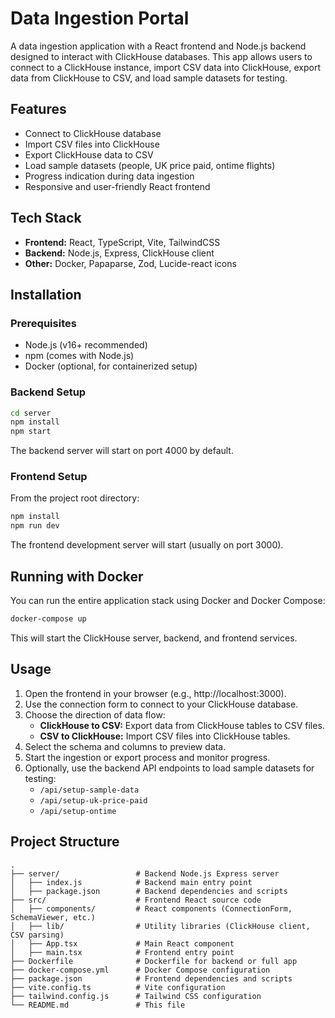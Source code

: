 # Data Ingestion Portal

A data ingestion application with a React frontend and Node.js backend designed to interact with ClickHouse databases. This app allows users to connect to a ClickHouse instance, import CSV data into ClickHouse, export data from ClickHouse to CSV, and load sample datasets for testing.

## Features

- Connect to ClickHouse database
- Import CSV files into ClickHouse
- Export ClickHouse data to CSV
- Load sample datasets (people, UK price paid, ontime flights)
- Progress indication during data ingestion
- Responsive and user-friendly React frontend

## Tech Stack

- **Frontend:** React, TypeScript, Vite, TailwindCSS
- **Backend:** Node.js, Express, ClickHouse client
- **Other:** Docker, Papaparse, Zod, Lucide-react icons

## Installation

### Prerequisites

- Node.js (v16+ recommended)
- npm (comes with Node.js)
- Docker (optional, for containerized setup)

### Backend Setup

```bash
cd server
npm install
npm start
```

The backend server will start on port 4000 by default.

### Frontend Setup

From the project root directory:

```bash
npm install
npm run dev
```

The frontend development server will start (usually on port 3000).

## Running with Docker

You can run the entire application stack using Docker and Docker Compose:

```bash
docker-compose up
```

This will start the ClickHouse server, backend, and frontend services.

## Usage

1. Open the frontend in your browser (e.g., http://localhost:3000).
2. Use the connection form to connect to your ClickHouse database.
3. Choose the direction of data flow:
   - **ClickHouse to CSV:** Export data from ClickHouse tables to CSV files.
   - **CSV to ClickHouse:** Import CSV files into ClickHouse tables.
4. Select the schema and columns to preview data.
5. Start the ingestion or export process and monitor progress.
6. Optionally, use the backend API endpoints to load sample datasets for testing:
   - `/api/setup-sample-data`
   - `/api/setup-uk-price-paid`
   - `/api/setup-ontime`

## Project Structure

```
.
├── server/                 # Backend Node.js Express server
│   ├── index.js            # Backend main entry point
│   ├── package.json        # Backend dependencies and scripts
├── src/                    # Frontend React source code
│   ├── components/         # React components (ConnectionForm, SchemaViewer, etc.)
│   ├── lib/                # Utility libraries (ClickHouse client, CSV parsing)
│   ├── App.tsx             # Main React component
│   ├── main.tsx            # Frontend entry point
├── Dockerfile              # Dockerfile for backend or full app
├── docker-compose.yml      # Docker Compose configuration
├── package.json            # Frontend dependencies and scripts
├── vite.config.ts          # Vite configuration
├── tailwind.config.js      # Tailwind CSS configuration
└── README.md               # This file
```



